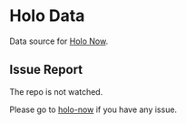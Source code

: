 # Holo Data
Data source for [Holo Now](https://holonow.vercel.app/).

## Issue Report
The repo is not watched.

Please go to [holo-now](https://github.com/wabilin/holonow) if you have any issue.
